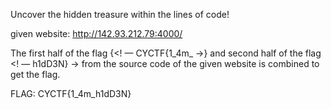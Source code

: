 Uncover the hidden treasure within the lines of code!

given website: http://142.93.212.79:4000/

The first half of the flag {<! — CYCTF{1_4m_ →} and second half of the flag <! — h1dD3N} → from the source code of the given website is combined to get the flag.

FLAG: CYCTF{1_4m_h1dD3N}
